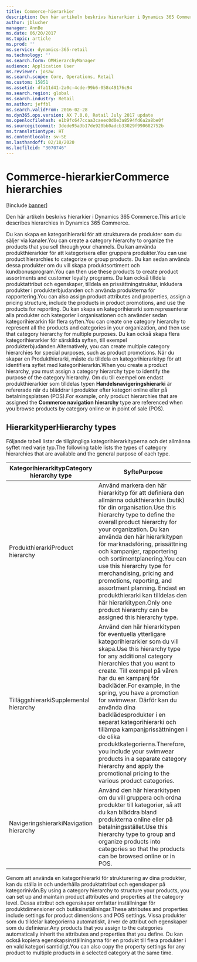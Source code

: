 ```yaml
---
title: Commerce-hierarkier
description: Den här artikeln beskrivs hierarkier i Dynamics 365 Commerce.
author: jblucher
manager: AnnBe
ms.date: 06/20/2017
ms.topic: article
ms.prod: ''
ms.service: dynamics-365-retail
ms.technology: ''
ms.search.form: OMHierarchyManager
audience: Application User
ms.reviewer: josaw
ms.search.scope: Core, Operations, Retail
ms.custom: 15851
ms.assetid: dfa11d41-2a0c-4cde-99b6-058c49176c94
ms.search.region: global
ms.search.industry: Retail
ms.author: jeffbl
ms.search.validFrom: 2016-02-28
ms.dyn365.ops.version: AX 7.0.0, Retail July 2017 update
ms.openlocfilehash: e1b9fc647ccaa3caeec0d0e3a8594fd6a2a8be0f
ms.sourcegitcommit: 3dede95a3b17de920bb0adcb33029f990682752b
ms.translationtype: HT
ms.contentlocale: sv-SE
ms.lasthandoff: 02/18/2020
ms.locfileid: "3070746"
---
```

# <a name="commerce-hierarchies"></a><span data-ttu-id="becee-103">Commerce-hierarkier</span><span class="sxs-lookup"><span data-stu-id="becee-103">Commerce hierarchies</span></span>

[!include [banner](includes/banner.md)]

<span data-ttu-id="becee-104">Den här artikeln beskrivs hierarkier i Dynamics 365 Commerce.</span><span class="sxs-lookup"><span data-stu-id="becee-104">This article describes hierarchies in Dynamics 365 Commerce.</span></span>

<span data-ttu-id="becee-105">Du kan skapa en kategorihierarki för att strukturera de produkter som du säljer via kanaler.</span><span class="sxs-lookup"><span data-stu-id="becee-105">You can create a category hierarchy to organize the products that you sell through your channels.</span></span> <span data-ttu-id="becee-106">Du kan använda produkthierarkier för att kategorisera eller gruppera produkter.</span><span class="sxs-lookup"><span data-stu-id="becee-106">You can use product hierarchies to categorize or group products.</span></span> <span data-ttu-id="becee-107">Du kan sedan använda dessa produkter om du vill skapa produktsortiment och kundbonusprogram.</span><span class="sxs-lookup"><span data-stu-id="becee-107">You can then use these products to create product assortments and customer loyalty programs.</span></span> <span data-ttu-id="becee-108">Du kan också tilldela produktattribut och egenskaper, tilldela en prissättningstruktur, inkludera produkter i produkterbjudanden och använda produkterna för rapportering.</span><span class="sxs-lookup"><span data-stu-id="becee-108">You can also assign product attributes and properties, assign a pricing structure, include the products in product promotions, and use the products for reporting.</span></span> <span data-ttu-id="becee-109">Du kan skapa en kategorihierarki som representerar alla produkter och kategorier i organisationen och använder sedan kategorihierarkin för flera syften.</span><span class="sxs-lookup"><span data-stu-id="becee-109">You can create one category hierarchy to represent all the products and categories in your organization, and then use that category hierarchy for multiple purposes.</span></span> <span data-ttu-id="becee-110">Du kan också skapa flera kategorihierarkier för särskilda syften, till exempel produkterbjudanden.</span><span class="sxs-lookup"><span data-stu-id="becee-110">Alternatively, you can create multiple category hierarchies for special purposes, such as product promotions.</span></span> <span data-ttu-id="becee-111">När du skapar en Produkthierarki, måste du tilldela en kategorihierarkityp för att identifiera syftet med kategorihierarkin.</span><span class="sxs-lookup"><span data-stu-id="becee-111">When you create a product hierarchy, you must assign a category hierarchy type to identify the purpose of the category hierarchy.</span></span> <span data-ttu-id="becee-112">Om du till exempel om endast produkthierarkier som tilldelas typen **Handelsnavigeringshierarki** är refererade när du bläddrar i produkter efter kategori online eller på betalningsplatsen (POS).</span><span class="sxs-lookup"><span data-stu-id="becee-112">For example, only product hierarchies that are assigned the **Commerce navigation hierarchy** type are referenced when you browse products by category online or in point of sale (POS).</span></span>

## <a name="hierarchy-types"></a><span data-ttu-id="becee-113">Hierarkityper</span><span class="sxs-lookup"><span data-stu-id="becee-113">Hierarchy types</span></span>

<span data-ttu-id="becee-114">Följande tabell listar de tillgängliga kategorihierarkityperna och det allmänna syftet med varje typ.</span><span class="sxs-lookup"><span data-stu-id="becee-114">The following table lists the types of category hierarchies that are available and the general purpose of each type.</span></span>

| <span data-ttu-id="becee-115">Kategorihierarkityp</span><span class="sxs-lookup"><span data-stu-id="becee-115">Category hierarchy type</span></span>       | <span data-ttu-id="becee-116">Syfte</span><span class="sxs-lookup"><span data-stu-id="becee-116">Purpose</span></span> |
|-------------------------------|---------|
| <span data-ttu-id="becee-117">Produkthierarki</span><span class="sxs-lookup"><span data-stu-id="becee-117">Product hierarchy</span></span>      | <span data-ttu-id="becee-118">Använd markera den här hierarkityp för att definiera den allmänna odukthierarkin (butik) för din organisation.</span><span class="sxs-lookup"><span data-stu-id="becee-118">Use this hierarchy type to define the overall product hierarchy for your organization.</span></span> <span data-ttu-id="becee-119">Du kan använda den här hierarkitypen för marknadsföring, prissättning och kampanjer, rapportering och sortimentplanering.</span><span class="sxs-lookup"><span data-stu-id="becee-119">You can use this hierarchy type for merchandising, pricing and promotions, reporting, and assortment planning.</span></span> <span data-ttu-id="becee-120">Endast en produkthierarki kan tilldelas den här hierarkitypen.</span><span class="sxs-lookup"><span data-stu-id="becee-120">Only one product hierarchy can be assigned this hierarchy type.</span></span> |
| <span data-ttu-id="becee-121">Tilläggshierarki</span><span class="sxs-lookup"><span data-stu-id="becee-121">Supplemental hierarchy</span></span> | <span data-ttu-id="becee-122">Använd den här hierarkitypen för eventuella ytterligare kategorihierarkier som du vill skapa.</span><span class="sxs-lookup"><span data-stu-id="becee-122">Use this hierarchy type for any additional category hierarchies that you want to create.</span></span> <span data-ttu-id="becee-123">Till exempel på våren har du en kampanj för badkläder.</span><span class="sxs-lookup"><span data-stu-id="becee-123">For example, in the spring, you have a promotion for swimwear.</span></span> <span data-ttu-id="becee-124">Därför kan du använda dina badklädesprodukter i en separat kategorihierarki och tillämpa kampanjprissättningen i de olika produktkategorierna.</span><span class="sxs-lookup"><span data-stu-id="becee-124">Therefore, you include your swimwear products in a separate category hierarchy and apply the promotional pricing to the various product categories.</span></span> |
| <span data-ttu-id="becee-125">Navigeringshierarki</span><span class="sxs-lookup"><span data-stu-id="becee-125">Navigation hierarchy</span></span>   | <span data-ttu-id="becee-126">Använd den här hierarkitypen om du vill gruppera och ordna produkter till kategorier, så att du kan bläddra bland produkterna online eller på betalningsstället.</span><span class="sxs-lookup"><span data-stu-id="becee-126">Use this hierarchy type to group and organize products into categories so that the products can be browsed online or in POS.</span></span> |

<span data-ttu-id="becee-127">Genom att använda en kategorihierarki för strukturering av dina produkter, kan du ställa in och underhålla produktattribut och egenskaper på kategorinivån.</span><span class="sxs-lookup"><span data-stu-id="becee-127">By using a category hierarchy to structure your products, you can set up and maintain product attributes and properties at the category level.</span></span> <span data-ttu-id="becee-128">Dessa attribut och egenskaper omfattar inställningar för produktdimensioner och butiksinställningar.</span><span class="sxs-lookup"><span data-stu-id="becee-128">These attributes and properties include settings for product dimensions and POS settings.</span></span> <span data-ttu-id="becee-129">Vissa produkter som du tilldelar kategorierna automatiskt, ärver de attribut och egenskaper som du definierar.</span><span class="sxs-lookup"><span data-stu-id="becee-129">Any products that you assign to the categories automatically inherit the attributes and properties that you define.</span></span> <span data-ttu-id="becee-130">Du kan också kopiera egenskapsinställningarna för en produkt till flera produkter i en vald kategori samtidigt.</span><span class="sxs-lookup"><span data-stu-id="becee-130">You can also copy the property settings for any product to multiple products in a selected category at the same time.</span></span>

